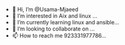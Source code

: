 - 👋 Hi, I’m @Usama-Mjaeed
- 👀 I’m interested in Aix and linux ...
- 🌱 I’m currently learning  linux and ansible...
- 💞️ I’m looking to collaborate on ...
- 📫 How to reach me 923331977786...

<!---
Usama-Mjaeed/Usama-Mjaeed is a ✨ special ✨ repository because its `README.md` (this file) appears on your GitHub profile.
You can click the Preview link to take a look at your changes.
--->
